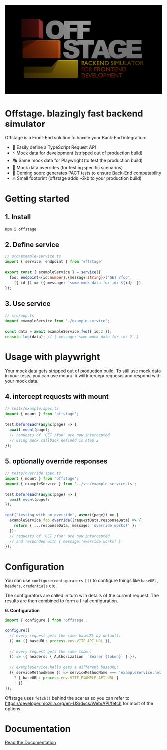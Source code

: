 # ![](docs/logo.png)
# Offstage. blazingly fast backend simulator

Offstage is a Front-End solution to handle your Back-End integration:
- 🚀 Easily define a TypeScript Request API
- ⚡️ Mock data for development (stripped out of production build)
- 🎭 Same mock data for Playwright (to test the production build)
- 🦄 Mock data overrides (for testing specific scenarios)
- 🤝 Coming soon: generates PACT tests to ensure Back-End compatability
- 🔥 Small footprint (offstage adds ~2kb to your production build)


# Getting started

## 1. Install
```bash
npm i offstage
```

## 2. Define service
```ts
// src/example-service.ts
import { service, endpoint } from 'offstage'

export const { exampleService } = service({
  foo: endpoint<{id:number},{message:string}>('GET /foo',
    ({ id }) => ({ message: `some mock data for id: ${id}` }),
});
```

## 3. Use service
```ts
// src/app.ts
import exampleService from './example-service';

const data = await exampleService.foo({ id:2 });
console.log(data); // { message:'some mock data for id: 2' }
```

# Usage with playwright

Your mock data gets stripped out of production build. To still use mock data in your tests, you can use mount. It will intercept requests and respond with your mock data.

## 4. intercept requests with mount
```ts
// tests/example.spec.ts
import { mount } from 'offstage';

test.beforeEach(async(page) => {
  await mount(page);
  // requests of 'GET /foo' are now intercepted
  // using mock callback defined in step 2
});
```

## 5. optionally override responses
```ts
// tests/override.spec.ts
import { mount } from 'offstage';
import { exampleService } from '../src/example-service.ts';

test.beforeEach(async(page) => {
  await mount(page);
});

test('testing with an override', async({page}) => {
  exampleService.foo.override((requestData,responseData) => {
    return { ...responseData, message: 'override works!' };
  });
  // requests of 'GET /foo' are now intercepted
  // and responded with { message:'override works! }
});
```
# Configuration

You can use `configure(configurators:[])` to configure things like `baseURL`, `headers`, `credentials` etc.

The configurators are called in turn with details of the current request. The results are then combined to form a final configuration.


**6. Configuration**
```ts
import { configure } from 'offstage';

configure([
  // every request gets the same baseURL by default:
  () => ({ baseURL: process.env.VITE_API_URL }),

  // every request gets the same token:
  () => ({ headers: { Authorization: `Bearer {token}` } }),

  // exampleService.hello gets a different baseURL:
  ({ serviceMethodName }) => serviceMethodName === 'exampleService.hello'
    ? { baseURL: process.env.VITE_EXAMPLE_API_URL }
    : {}
]);
```

Offstage uses `fetch()` behind the scenes so you can refer to https://developer.mozilla.org/en-US/docs/Web/API/fetch for most of the options. 

# Documentation
[Read the Documentation](https://livinglogic-nl.github.io/offstage/)
